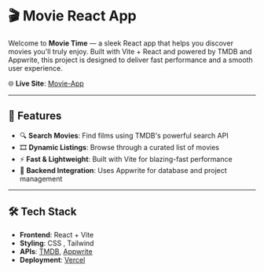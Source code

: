 # 🎬 Movie React App

Welcome to **Movie Time** — a sleek React app that helps you discover movies you'll truly enjoy. Built with Vite + React and powered by TMDB and Appwrite, this project is designed to deliver fast performance and a smooth user experience.

🌐 **Live Site**: [Movie-App](https://movie-react-app-sigma-five.vercel.app)

---

## 🚀 Features

- 🔍 **Search Movies**: Find films using TMDB's powerful search API
- 🎞️ **Dynamic Listings**: Browse through a curated list of movies
- ⚡ **Fast & Lightweight**: Built with Vite for blazing-fast performance
- 🧠 **Backend Integration**: Uses Appwrite for database and project management

---

## 🛠️ Tech Stack

- **Frontend**: React + Vite
- **Styling**: CSS , Tailwind 
- **APIs**: [TMDB](https://www.themoviedb.org/documentation/api), [Appwrite](https://appwrite.io/)
- **Deployment**: [Vercel](https://vercel.com)


